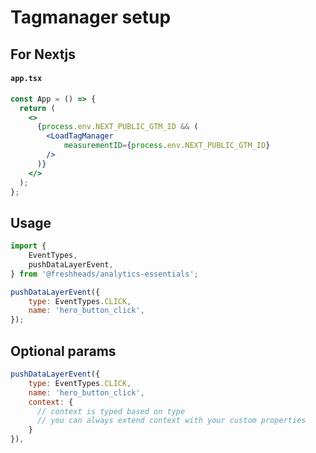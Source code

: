 # Tagmanager setup

## For Nextjs

#### **`app.tsx`**

```jsx
const App = () => {
  return (
    <>
      {process.env.NEXT_PUBLIC_GTM_ID && (
        <LoadTagManager
            measurementID={process.env.NEXT_PUBLIC_GTM_ID}
        />
      )}
    </>
  );
};
```

## Usage

```js
import {
    EventTypes,
    pushDataLayerEvent,
} from '@freshheads/analytics-essentials';

pushDataLayerEvent({
    type: EventTypes.CLICK,
    name: 'hero_button_click',
});
```

## Optional params

```js
pushDataLayerEvent({
    type: EventTypes.CLICK,
    name: 'hero_button_click',
    context: {
      // context is typed based on type
      // you can always extend context with your custom properties
    }
}),

```
